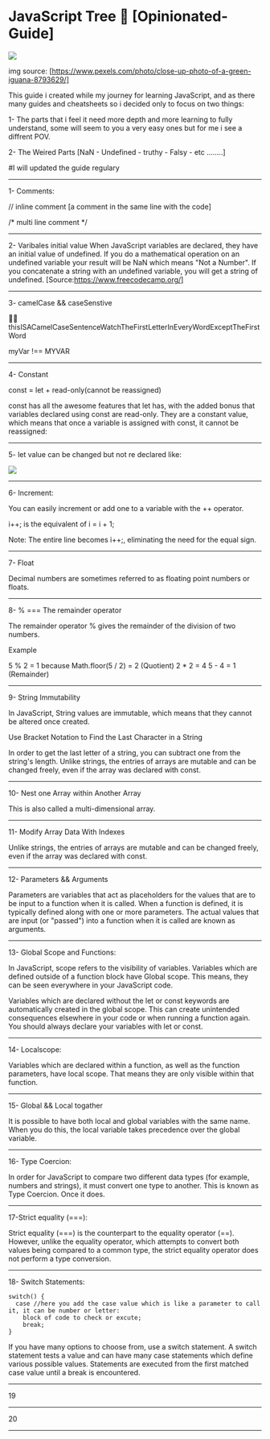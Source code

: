 # JavaScript Tree 🌳 [Opinionated-Guide]

![](/assets/pexels-luci-8793629-modified.jpg)

img source: [https://www.pexels.com/photo/close-up-photo-of-a-green-iguana-8793629/]

This guide i created while my journey for learning JavaScript, and as there many guides and cheatsheets so i decided only to focus on two things:

1- The parts that i feel it need more depth and more learning to fully understand, some will seem to you a very easy ones but for me i see a diffrent POV.

2- The Weired Parts [NaN - Undefined - truthy - Falsy - etc ........]

#I will updated the guide regulary 

---

1- Comments:

// inline comment [a comment in the same line with the code]

/* multi
       line
           comment */
           
---

2- Varibales initial value
When JavaScript variables are declared, they have an initial value of undefined. If you do a mathematical operation on an undefined variable your result will be NaN which means "Not a Number". If you concatenate a string with an undefined variable, you will get a string of undefined. [Source:https://www.freecodecamp.org/]

---

3- camelCase && caseSenstive

🐫🐪 thisISACamelCaseSentenceWatchTheFirstLetterInEveryWordExceptTheFirstWord

 myVar !== MYVAR

---

4- Constant

const = let + read-only(cannot be reassigned)

const has all the awesome features that let has, with the added bonus that variables declared using const are read-only. They are a constant value, which means that once a variable is assigned with const, it cannot be reassigned:

---

5- let value can be changed but not re declared like:

![](/assets/let-reassign.png)

---

6- Increment:

You can easily increment or add one to a variable with the ++ operator.

i++;  is the equivalent of  i = i + 1;

Note: The entire line becomes i++;, eliminating the need for the equal sign.

---

7- Float

Decimal numbers are sometimes referred to as floating point numbers or floats.

---

8-  % === The remainder operator

The remainder operator % gives the remainder of the division of two numbers.

Example

5 % 2 = 1 because
Math.floor(5 / 2) = 2 (Quotient)
2 * 2 = 4
5 - 4 = 1 (Remainder)

---

9- String Immutability


In JavaScript, String values are immutable, which means that they cannot be altered once created.

Use Bracket Notation to Find the Last Character in a String

In order to get the last letter of a string, you can subtract one from the string's length.
Unlike strings, the entries of arrays are mutable and can be changed freely, even if the array was declared with const.

---

10- Nest one Array within Another Array

This is also called a multi-dimensional array.


---

11- Modify Array Data With Indexes

Unlike strings, the entries of arrays are mutable and can be changed freely, even if the array was declared with const.

---

12- Parameters && Arguments

Parameters are variables that act as placeholders for the values that are to be input to a function when it is called. When a function is defined, it is typically defined along with one or more parameters. The actual values that are input (or "passed") into a function when it is called are known as arguments.

---

13- Global Scope and Functions:

In JavaScript, scope refers to the visibility of variables. Variables which are defined outside of a function block have Global scope. This means, they can be seen everywhere in your JavaScript code.

Variables which are declared without the let or const keywords are automatically created in the global scope. This can create unintended consequences elsewhere in your code or when running a function again. You should always declare your variables with let or const.

---

14- Localscope:

Variables which are declared within a function, as well as the function parameters, have local scope. That means they are only visible within that function.

---

15- Global && Local togather

It is possible to have both local and global variables with the same name. When you do this, the local variable takes precedence over the global variable.

---

16- Type Coercion:

In order for JavaScript to compare two different data types (for example, numbers and strings), it must convert one type to another. This is known as Type Coercion. Once it does.

---

17-Strict equality (===):

Strict equality (===) is the counterpart to the equality operator (==). However, unlike the equality operator, which attempts to convert both values being compared to a common type, the strict equality operator does not perform a type conversion.

---

18- Switch Statements:

```
switch() {
  case //here you add the case value which is like a parameter to call it, it can be number or letter:
    block of code to check or excute;
    break;
}
```

If you have many options to choose from, use a switch statement. A switch statement tests a value and can have many case statements which define various possible values. Statements are executed from the first matched case value until a break is encountered.

---

19


---

20


---
